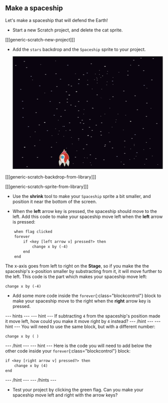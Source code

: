 ## Make a spaceship

Let's make a spaceship that will defend the Earth!

+ Start a new Scratch project, and delete the cat sprite.

[[[generic-scratch-new-project]]]

+ Add the `stars` backdrop and the `Spaceship` sprite to your project.

	![screenshot](images/invaders-sprites.png)

[[[generic-scratch-backdrop-from-library]]]

[[[generic-scratch-sprite-from-library]]]

+ Use the **shrink** tool to make your `Spaceship` sprite a bit smaller, and position it near the bottom of the screen.

+ When the **left** arrow key is pressed, the spaceship should move to the left. Add this code to make your spaceship move left when the **left** arrow is pressed:

```blocks
	when flag clicked
	forever
		if <key [left arrow v] pressed?> then
			change x by (-4)
		end
	end
```

The x-axis goes from left to right on the **Stage**, so if you make the the spaceship's x-position smaller by substracting from it, it will move further to the left. This code is the part which makes your spaceship move left:

```blocks
change x by (-4)
```

+ Add some more code inside the `forever`{:class="blockcontrol"} block to make your spaceship move to the right when the **right** arrow key is pressed.

--- hints ---
--- hint ---
If subtracting `4` from the spaceship's position made it move left, how could you make it move right by `4` instead?
--- /hint ---
--- hint ---
You will need to use the same block, but with a different number:
```blocks
change x by ( )
```
--- /hint ---
--- hint ---
Here is the code you will need to add below the other code inside your `forever`{:class="blockcontrol"} block:
```blocks
if <key [right arrow v] pressed?> then
	change x by (4)
end
```
--- /hint ---
--- /hints ---

+ Test your project by clicking the green flag. Can you make your spaceship move left and right with the arrow keys?
